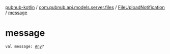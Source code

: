 [pubnub-kotlin](../../index.md) / [com.pubnub.api.models.server.files](../index.md) / [FileUploadNotification](index.md) / [message](./message.md)

# message

`val message: `[`Any`](https://kotlinlang.org/api/latest/jvm/stdlib/kotlin/-any/index.html)`?`